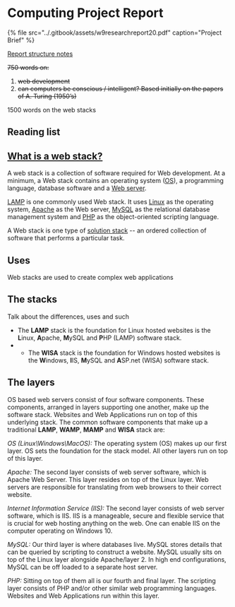# Computing Project Report

{% file src="../.gitbook/assets/w9researchreport20.pdf" caption="Project Brief" %}

[Report structure notes](../notes/foundation-year-notes/foundation-year-autumn-notes/communication-and-learning-skills/report-and-essay-structure-presentation-feedback-review.md)

~~750 words on:~~

1. ~~web development~~
2. ~~can computers be conscious / intelligent? Based initially on the papers of A. Turing \(1950’s\)~~

1500 words on the web stacks

## Reading list

## [What is a web stack?](https://whatis.techtarget.com/definition/Web-stack)

A web stack is a collection of software required for Web development. At a minimum, a Web stack contains an operating system \([OS](https://whatis.techtarget.com/definition/operating-system-OS)\), a programming language, database software and a [Web server](https://whatis.techtarget.com/definition/Web-server).

[LAMP](https://whatis.techtarget.com/definition/LAMP-Linux-Apache-MySQL-PHP) is one commonly used Web stack. It uses [Linux](https://searchdatacenter.techtarget.com/definition/Linux-operating-system) as the operating system, [Apache](https://whatis.techtarget.com/definition/Apache) as the Web server, [MySQL](https://searchoracle.techtarget.com/definition/MySQL) as the relational database management system and [PHP](https://whatis.techtarget.com/definition/PHP-Hypertext-Preprocessor) as the object-oriented scripting language. 

A Web stack is one type of [solution stack](https://whatis.techtarget.com/definition/solution-stack) -- an ordered collection of software that performs a particular task.

## Uses

Web stacks are used to create complex web applications

## The stacks

Talk about the differences, uses and such

* The **LAMP** stack is the foundation for Linux hosted websites is the **L**inux, **A**pache, **M**ySQL and **P**HP \(LAMP\) software stack.
* * The **WISA** stack is the foundation for Windows hosted websites is the **W**indows, **I**IS, **M**ySQL and **A**SP.net \(WISA\) software stack.

## The layers

OS based web servers consist of four software components. These components, arranged in layers supporting one another, make up the software stack. Websites and Web Applications run on top of this underlying stack. The common software components that make up a traditional **LAMP**, **WAMP**, **MAMP** and **WISA** stack are:

_OS \(Linux\Windows\MacOS\):_ The operating system \(OS\) makes up our first layer. OS sets the foundation for the stack model. All other layers run on top of this layer.

_Apache:_ The second layer consists of web server software, which is Apache Web Server. This layer resides on top of the Linux layer. Web servers are responsible for translating from web browsers to their correct website.

_Internet Information Service \(IIS\):_ The second layer consists of web server software, which is IIS. IIS is a manageable, secure and flexible service that is crucial for web hosting anything on the web. One can enable IIS on the computer operating on Windows 10.

_MySQL:_ Our third layer is where databases live. MySQL stores details that can be queried by scripting to construct a website. MySQL usually sits on top of the Linux layer alongside Apache/layer 2. In high end configurations, MySQL can be off loaded to a separate host server.

_PHP:_ Sitting on top of them all is our fourth and final layer. The scripting layer consists of PHP and/or other similar web programming languages. Websites and Web Applications run within this layer.

